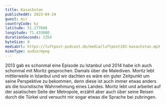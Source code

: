 ```yaml
---
title: Kasachstan
publishedAt: 2023-04-24
guest: mir
countryCode: kz
latitude: 51.177600
longitude: 71.433000
durationSeconds: 1354
byteSize: 0 
mediaUrl: https://luftpost-podcast.de/media/luftpost103-kasachstan.mp3
mimeType: audio/mpeg
---
```


2013 gab es schonmal eine Episode zu Istanbul und 2014 habe ich auch schonmal mit Moritz gesprochen. Damals über die Malediven. Moritz lebt mittlerweile in Istanbul und wir dachten es wäre ein guter Zeitpunkt um seine Perspektive zu bekommen, denn diese ist auch immer etwas anders als die touristische Wahrnehmung eines Landes. Moritz lebt und arbeitet auf der asiatischen Seite der Metropole, erzählt aber auch über seine Reisen durch die Türkei und versucht mir sogar etwas die Sprache bei zubringen.
